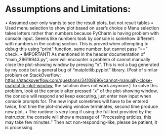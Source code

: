 # Assumptions and Limitations:
•	Assumed user only wants to see the result plots, but not result tables
•	Used menu selection to show plot based on user’s choice
o	Menu selection takes letters rather than numbers because PyCharm is having problem with console input. Seems like numbers took by console is somehow different with numbers in the coding section. This is proved when attempting to debug this using “print” function, same number, but cannot pass “==” check.
•	IMPORTANT! As mentioned in the header documentation of “main_28619943.py”, user will encounter a problem of cannot manually close the plot-showing window by pressing “x”. This is not a bug generated by my code but a general bug of “matplotlib.pyplot” library.
(Post of similar problem on StackOverflow: https://stackoverflow.com/questions/34108696/cannot-manually-close-matplotlib-plot-window, the solution does not work anymore.)
To solve this problem, look at the console after pressed “x” of the plot-showing window, the console will respond and keep executing, just enter new input when console prompts for.
The new input sometimes will have to be entered twice, first time the plot-showing window terminates, second time produce new plot.
•	The runtime is very long if using the full text provided by the instructor, the console will show a message of “Processing articles, this may take few minutes.” Then act non-responding-like, please be patient, it is processing.
